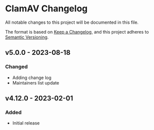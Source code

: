 # ClamAV Changelog

All notable changes to this project will be documented in this file.

The format is based on [Keep a Changelog](https://keepachangelog.com/en/1.0.0/),
and this project adheres to [Semantic Versioning](https://semver.org/spec/v2.0.0.html).

<!-- ## [UNRELEASED]
### Added
### Changed
### Deprecated
### Removed -->

## v5.0.0 - 2023-08-18

### Changed

- Adding change log
- Maintainers list update

## v4.12.0 - 2023-02-01

### Added

- Initial release
